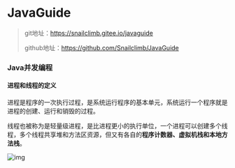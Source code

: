 # JavaGuide

> git地址：https://snailclimb.gitee.io/javaguide
>
> github地址：https://github.com/Snailclimb/JavaGuide



### Java并发编程

#### 进程和线程的定义

进程是程序的一次执行过程，是系统运行程序的基本单元，系统运行一个程序就是进程的创建、运行和销毁的过程。

线程也被称为是轻量级进程，是比进程更小的执行单位，一个进程可以创建多个线程，多个线程共享堆和方法区资源，但又有各自的**程序计数器、虚拟机栈和本地方法栈**。

![img](https://my-blog-to-use.oss-cn-beijing.aliyuncs.com/2019-3/JVM%E8%BF%90%E8%A1%8C%E6%97%B6%E6%95%B0%E6%8D%AE%E5%8C%BA%E5%9F%9F.png)




